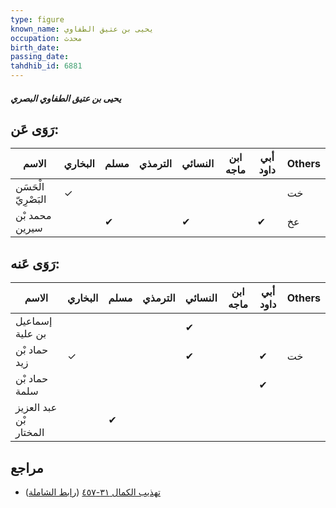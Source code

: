 ```yaml
---
type: figure
known_name: يحيى بن عتيق الطفاوي
occupation: محدث
birth_date:
passing_date:
tahdhib_id: 6881
---
```

##### يحيى بن عتيق الطفاوي البصري

## رَوَى عَن:
| الاسم               | البخاري | مسلم | الترمذي | النسائي | ابن ماجه | أبي داود | Others |
| ------------------- | ------- | ---- | ------- | ------- | -------- | -------- | ------ |
| الْحَسَن البَصْرِيّ | ✓       |      |         |         |          |          | خت     |
| محمد بْن سيرين      |         | ✔    |         | ✔       |          | ✔        | عخ     |
## رَوَى عَنه:
| الاسم                  | البخاري | مسلم | الترمذي | النسائي | ابن ماجه | أبي داود | Others |
| ---------------------- | ------- | ---- | ------- | ------- | -------- | -------- | ------ |
| إسماعيل بن علية        |         |      |         | ✔       |          |          |        |
| حماد بْن زيد           | ✓       |      |         | ✔       |          | ✔        | خت     |
| حماد بْن سلمة          |         |      |         |         |          | ✔        |        |
| عبد العزيز بْن المختار |         | ✔    |         |         |          |          |        |
## مراجع
- [تهذيب الكمال ٣١-٤٥٧](obsidian://open?vault=Tahdhib-al-Kamal&file=Figures/٦٨٨١-يحيى%20بن%20عتيق%20الطفاوي%20البصري) ([رابط الشاملة](https://shamela.ws/book/3722/17005))